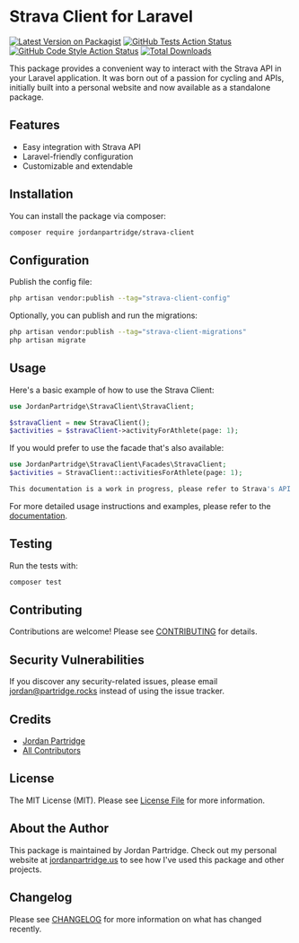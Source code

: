 # Strava Client for Laravel

[![Latest Version on Packagist](https://img.shields.io/packagist/v/jordanpartridge/strava-client.svg?style=flat-square)](https://packagist.org/packages/jordanpartridge/strava-client)
[![GitHub Tests Action Status](https://img.shields.io/github/actions/workflow/status/jordanpartridge/strava-client/run-tests.yml?branch=main&label=tests&style=flat-square)](https://github.com/jordanpartridge/strava-client/actions?query=workflow%3Arun-tests+branch%3Amain)
[![GitHub Code Style Action Status](https://img.shields.io/github/actions/workflow/status/jordanpartridge/strava-client/fix-php-code-style-issues.yml?branch=main&label=code%20style&style=flat-square)](https://github.com/jordanpartridge/strava-client/actions?query=workflow%3A"Fix+PHP+code+style+issues"+branch%3Amain)
[![Total Downloads](https://img.shields.io/packagist/dt/jordanpartridge/strava-client.svg?style=flat-square)](https://packagist.org/packages/jordanpartridge/strava-client)

This package provides a convenient way to interact with the Strava API in your Laravel application. It was born out of a passion for cycling and APIs, initially built into a personal website and now available as a standalone package.

## Features

- Easy integration with Strava API
- Laravel-friendly configuration
- Customizable and extendable

## Installation

You can install the package via composer:

```bash
composer require jordanpartridge/strava-client
```

## Configuration

Publish the config file:

```bash
php artisan vendor:publish --tag="strava-client-config"
```

Optionally, you can publish and run the migrations:

```bash
php artisan vendor:publish --tag="strava-client-migrations"
php artisan migrate
```


## Usage

Here's a basic example of how to use the Strava Client:

```php
use JordanPartridge\StravaClient\StravaClient;

$stravaClient = new StravaClient();
$activities = $stravaClient->activityForAthlete(page: 1);
```

If you would prefer to use the facade that's also available:

```php
use JordanPartridge\StravaClient\Facades\StravaClient;
$activities = StravaClient::activitiesForAthlete(page: 1);

This documentation is a work in progress, please refer to Strava's API documentation for more information.
```
For more detailed usage instructions and examples, please refer to the [documentation](https://github.com/jordanpartridge/strava-client/wiki).

## Testing

Run the tests with:

```bash
composer test
```

## Contributing

Contributions are welcome! Please see [CONTRIBUTING](CONTRIBUTING.md) for details.

## Security Vulnerabilities

If you discover any security-related issues, please email jordan@partridge.rocks instead of using the issue tracker.

## Credits

- [Jordan Partridge](https://github.com/jordanpartridge)
- [All Contributors](../../contributors)

## License

The MIT License (MIT). Please see [License File](LICENSE.md) for more information.

## About the Author

This package is maintained by Jordan Partridge. Check out my personal website at [jordanpartridge.us](https://jordanpartridge.us) to see how I've used this package and other projects.

## Changelog

Please see [CHANGELOG](CHANGELOG.md) for more information on what has changed recently.

